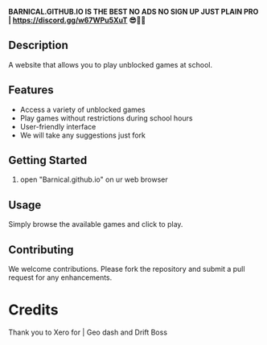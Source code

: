 **BARNICAL.GITHUB.IO IS THE BEST NO ADS NO SIGN UP JUST PLAIN PRO | https://discord.gg/w67WPu5XuT 😎👍🏻** 
## Description
A website that allows you to play unblocked games at school.

## Features
- Access a variety of unblocked games
- Play games without restrictions during school hours
- User-friendly interface
- We will take any suggestions just fork 

## Getting Started
1.  open "Barnical.github.io" on ur web browser 

## Usage
Simply browse the available games and click to play.

## Contributing
We welcome contributions. Please fork the repository and submit a pull request for any enhancements.

# Credits
Thank you to Xero for | Geo dash and Drift Boss
